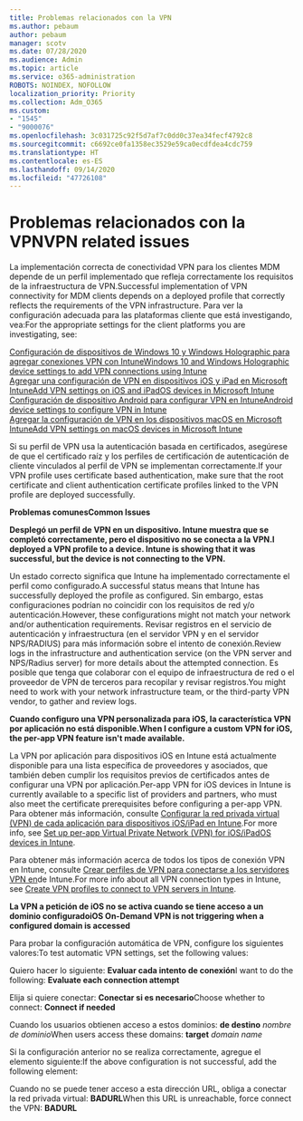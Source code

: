 ```yaml
---
title: Problemas relacionados con la VPN
ms.author: pebaum
author: pebaum
manager: scotv
ms.date: 07/28/2020
ms.audience: Admin
ms.topic: article
ms.service: o365-administration
ROBOTS: NOINDEX, NOFOLLOW
localization_priority: Priority
ms.collection: Adm_O365
ms.custom:
- "1545"
- "9000076"
ms.openlocfilehash: 3c031725c92f5d7af7c0dd0c37ea34fecf4792c8
ms.sourcegitcommit: c6692ce0fa1358ec3529e59ca0ecdfdea4cdc759
ms.translationtype: HT
ms.contentlocale: es-ES
ms.lasthandoff: 09/14/2020
ms.locfileid: "47726108"
---
```

# <a name="vpn-related-issues"></a><span data-ttu-id="42715-102">Problemas relacionados con la VPN</span><span class="sxs-lookup"><span data-stu-id="42715-102">VPN related issues</span></span>

<span data-ttu-id="42715-103">La implementación correcta de conectividad VPN para los clientes MDM depende de un perfil implementado que refleja correctamente los requisitos de la infraestructura de VPN.</span><span class="sxs-lookup"><span data-stu-id="42715-103">Successful implementation of VPN connectivity for MDM clients depends on a deployed profile that correctly reflects the requirements of the VPN infrastructure.</span></span> <span data-ttu-id="42715-104">Para ver la configuración adecuada para las plataformas cliente que está investigando, vea:</span><span class="sxs-lookup"><span data-stu-id="42715-104">For the appropriate settings for the client platforms you are investigating, see:</span></span> 

[<span data-ttu-id="42715-105">Configuración de dispositivos de Windows 10 y Windows Holographic para agregar conexiones VPN con Intune</span><span class="sxs-lookup"><span data-stu-id="42715-105">Windows 10 and Windows Holographic device settings to add VPN connections using Intune</span></span>](https://docs.microsoft.com/intune/vpn-settings-windows-10)  
[<span data-ttu-id="42715-106">Agregar una configuración de VPN en dispositivos iOS y iPad en Microsoft Intune</span><span class="sxs-lookup"><span data-stu-id="42715-106">Add VPN settings on iOS and iPadOS devices in Microsoft Intune</span></span>](https://docs.microsoft.com/intune/vpn-settings-ios)  
[<span data-ttu-id="42715-107">Configuración de dispositivo Android para configurar VPN en Intune</span><span class="sxs-lookup"><span data-stu-id="42715-107">Android device settings to configure VPN in Intune</span></span>](https://docs.microsoft.com/intune/vpn-settings-android)  
[<span data-ttu-id="42715-108">Agregar la configuración de VPN en los dispositivos macOS en Microsoft Intune</span><span class="sxs-lookup"><span data-stu-id="42715-108">Add VPN settings on macOS devices in Microsoft Intune</span></span>](https://docs.microsoft.com/mem/intune/configuration/vpn-settings-macos)

<span data-ttu-id="42715-109">Si su perfil de VPN usa la autenticación basada en certificados, asegúrese de que el certificado raíz y los perfiles de certificación de autenticación de cliente vinculados al perfil de VPN se implementan correctamente.</span><span class="sxs-lookup"><span data-stu-id="42715-109">If your VPN profile uses certificate based authentication, make sure that the root certificate and client authentication certificate profiles linked to the VPN profile are deployed successfully.</span></span>

<span data-ttu-id="42715-110">**Problemas comunes**</span><span class="sxs-lookup"><span data-stu-id="42715-110">**Common Issues**</span></span>

<span data-ttu-id="42715-111">**Desplegó un perfil de VPN en un dispositivo. Intune muestra que se completó correctamente, pero el dispositivo no se conecta a la VPN.**</span><span class="sxs-lookup"><span data-stu-id="42715-111">**I deployed a VPN profile to a device. Intune is showing that it was successful, but the device is not connecting to the VPN.**</span></span>

<span data-ttu-id="42715-112">Un estado correcto significa que Intune ha implementado correctamente el perfil como configurado.</span><span class="sxs-lookup"><span data-stu-id="42715-112">A successful status means that Intune has successfully deployed the profile as configured.</span></span> <span data-ttu-id="42715-113">Sin embargo, estas configuraciones podrían no coincidir con los requisitos de red y/o autenticación.</span><span class="sxs-lookup"><span data-stu-id="42715-113">However, these configurations might not match your network and/or authentication requirements.</span></span> <span data-ttu-id="42715-114">Revisar registros en el servicio de autenticación y infraestructura (en el servidor VPN y en el servidor NPS/RADIUS) para más información sobre el intento de conexión.</span><span class="sxs-lookup"><span data-stu-id="42715-114">Review logs in the infrastructure and authentication service (on the VPN server and NPS/Radius server) for more details about the attempted connection.</span></span> <span data-ttu-id="42715-115">Es posible que tenga que colaborar con el equipo de infraestructura de red o el proveedor de VPN de terceros para recopilar y revisar registros.</span><span class="sxs-lookup"><span data-stu-id="42715-115">You might need to work with your network infrastructure team, or the third-party VPN vendor, to gather and review logs.</span></span>

<span data-ttu-id="42715-116">**Cuando configuro una VPN personalizada para iOS, la característica VPN por aplicación no está disponible.**</span><span class="sxs-lookup"><span data-stu-id="42715-116">**When I configure a custom VPN for iOS, the per-app VPN feature isn't made available.**</span></span>

<span data-ttu-id="42715-117">La VPN por aplicación para dispositivos iOS en Intune está actualmente disponible para una lista específica de proveedores y asociados, que también deben cumplir los requisitos previos de certificados antes de configurar una VPN por aplicación.</span><span class="sxs-lookup"><span data-stu-id="42715-117">Per-app VPN for iOS devices in Intune is currently available to a specific list of providers and partners, who must also meet the certificate prerequisites before configuring a per-app VPN.</span></span> <span data-ttu-id="42715-118">Para obtener más información, consulte [Configurar la red privada virtual (VPN) de cada aplicación para dispositivos iOS/iPad en Intune](https://docs.microsoft.com/intune/vpn-setting-configure-per-app).</span><span class="sxs-lookup"><span data-stu-id="42715-118">For more info, see [Set up per-app Virtual Private Network (VPN) for iOS/iPadOS devices in Intune](https://docs.microsoft.com/intune/vpn-setting-configure-per-app).</span></span> 

<span data-ttu-id="42715-119">Para obtener más información acerca de todos los tipos de conexión VPN en Intune, consulte [Crear perfiles de VPN para conectarse a los servidores VPN en](https://docs.microsoft.com/intune/vpn-settings-configure)de Intune.</span><span class="sxs-lookup"><span data-stu-id="42715-119">For more info about all VPN connection types in Intune, see [Create VPN profiles to connect to VPN servers in Intune](https://docs.microsoft.com/intune/vpn-settings-configure).</span></span>  

<span data-ttu-id="42715-120">**La VPN a petición de iOS no se activa cuando se tiene acceso a un dominio configurado**</span><span class="sxs-lookup"><span data-stu-id="42715-120">**iOS On-Demand VPN is not triggering when a configured domain is accessed**</span></span>

<span data-ttu-id="42715-121">Para probar la configuración automática de VPN, configure los siguientes valores:</span><span class="sxs-lookup"><span data-stu-id="42715-121">To test automatic VPN settings, set the following values:</span></span>

<span data-ttu-id="42715-122">Quiero hacer lo siguiente: **Evaluar cada intento de conexión**</span><span class="sxs-lookup"><span data-stu-id="42715-122">I want to do the following: **Evaluate each connection attempt**</span></span> 

<span data-ttu-id="42715-123">Elija si quiere conectar: **Conectar si es necesario**</span><span class="sxs-lookup"><span data-stu-id="42715-123">Choose whether to connect: **Connect if needed**</span></span>

<span data-ttu-id="42715-124">Cuando los usuarios obtienen acceso a estos dominios: **de destino** *nombre de dominio*</span><span class="sxs-lookup"><span data-stu-id="42715-124">When users access these domains: **target** *domain name*</span></span>

<span data-ttu-id="42715-125">Si la configuración anterior no se realiza correctamente, agregue el elemento siguiente:</span><span class="sxs-lookup"><span data-stu-id="42715-125">If the above configuration is not successful, add the following element:</span></span>

<span data-ttu-id="42715-126">Cuando no se puede tener acceso a esta dirección URL, obliga a conectar la red privada virtual: **BADURL**</span><span class="sxs-lookup"><span data-stu-id="42715-126">When this URL is unreachable, force connect the VPN: **BADURL**</span></span>